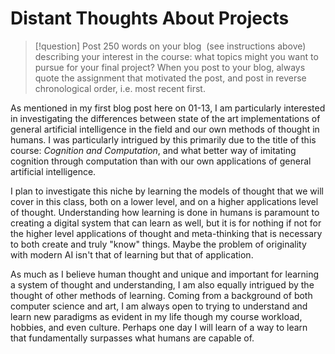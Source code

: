 # Distant Thoughts About Projects

> [!question] 
> Post 250 words on your blog  (see instructions above) describing your interest in the course: what topics might you want to pursue for your final project? When you post to your blog, always quote the assignment that motivated the post, and post in reverse chronological order, i.e. most recent first.

As mentioned in my first blog post here on 01-13, I am particularly interested in investigating the differences between state of the art implementations of general artificial intelligence in the field and our own methods of thought in humans. I was particularly intrigued by this primarily due to the title of this course: *Cognition and Computation*, and what better way of imitating cognition through computation than with our own applications of general artificial intelligence.

I plan to investigate this niche by learning the models of thought that we will cover in this class, both on a lower level, and on a higher applications level of thought. Understanding how learning is done in humans is paramount to creating a digital system that can learn as well, but it is for nothing if not for the higher level applications of thought and meta-thinking that is necessary to both create and truly "know" things. Maybe the problem of originality with modern AI isn't that of learning but that of application.

As much as I believe human thought and unique and important for learning a system of thought and understanding, I am also equally intrigued by the thought of other methods of learning. Coming from a background of both computer science and art, I am always open to trying to understand and learn new paradigms as evident in my life though my course workload, hobbies, and even culture. Perhaps one day I will learn of a way to learn that fundamentally surpasses what humans are capable of.
